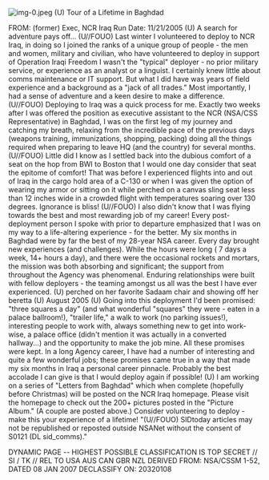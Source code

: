 ![img-0.jpeg](img-0.jpeg)
(U) Tour of a Lifetime in Baghdad

FROM:
(former) Exec, NCR Iraq
Run Date: $11 / 21 / 2005$
(U) A search for adventure pays off...
(U//FOUO) Last winter I volunteered to deploy to NCR Iraq, in doing so I joined the ranks of a unique group of people - the men and women, military and civilian, who have volunteered to deploy in support of Operation Iraqi Freedom I wasn't the "typical" deployer - no prior military service, or experience as an analyst or a linguist. I certainly knew little about comms maintenance or IT support. But what I did have was years of field experience and a background as a "jack of all trades." Most importantly, I had a sense of adventure and a keen desire to make a difference.
(U//FOUO) Deploying to Iraq was a quick process for me. Exactly two weeks after I was offered the position as executive assistant to the NCR (NSA/CSS Representative) in Baghdad, I was on the first leg of my journey and catching my breath, relaxing from the incredible pace of the previous days (weapons training, immunizations, shopping, packing) doing all the things required when preparing to leave HQ (and the country) for several months.
(U//FOUO) Little did I know as I settled back into the dubious comfort of a seat on the hop from BWI to Boston that I would one day consider that seat the epitome of comfort! That was before I experienced flights into and out of Iraq in the cargo hold area of a C-130 or when I was given the option of wearing my armor or sitting on it while perched on a canvas sling seat less than 12 inches wide in a crowded flight with temperatures soaring over 130 degrees. Ignorance is bliss!
(U//FOUO) I also didn't know that I was flying towards the best and most rewarding job of my career! Every post-deployment person I spoke with prior to departure emphasized that I was on my way to a life-altering experience - for the better. My six months in Baghdad were by far the best of my 28-year NSA career. Every day brought new experiences (and challenges). While the hours were long ( 7 days a week, $14+$ hours a day), and there were the occasional rockets and mortars, the mission was both absorbing and significant; the support from throughout the Agency was phenomenal. Enduring relationships were built with fellow deployers - the teaming amongst us all was the best I have ever experienced.
(U) perched on her favorite Sadaam chair and showing off her beretta
(U) August 2005
(U) Going into this deployment I'd been promised: "three squares a day" (and what wonderful "squares" they were - eaten in a palace ballroom!), "trailer life," a walk to work (no parking issues!), interesting people to work with, always something new to get into work-wise, a palace office (didn't mention it was actually in a converted hallway...) and the opportunity to make the job mine. All these promises were kept. In a long Agency career, I have had a number of interesting and quite a few wonderful jobs; these promises came true in a way that made my six months in Iraq a personal career pinnacle. Probably the best accolade I can give is that I would deploy again if possible!
(U) I am working on a series of "Letters from Baghdad" which when complete (hopefully before Christmas) will be posted on the NCR Iraq homepage. Please visit the homepage to check out the 200+ pictures posted in the "Picture Album." (A couple are posted above.) Consider volunteering to deploy - make this your experience of a lifetime!
"(U//FOUO) SIDtoday articles may not be republished or reposted outside NSANet without the consent of S0121 (DL sid_comms)."

DYNAMIC PAGE -- HIGHEST POSSIBLE CLASSIFICATION IS TOP SECRET // SI / TK // REL TO USA AUS CAN GBR NZL
DERIVED FROM: NSA/CSSM 1-52, DATED 08 JAN 2007 DECLASSIFY ON: 20320108
